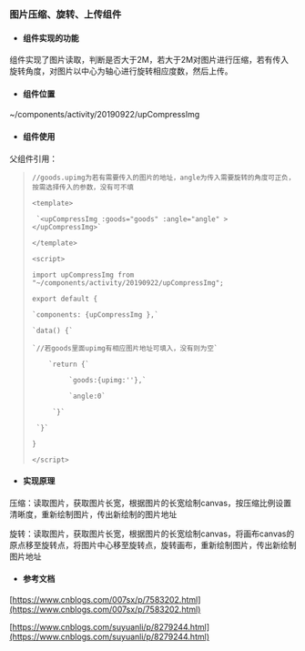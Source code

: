### 图片压缩、旋转、上传组件

* #### 组件实现的功能

组件实现了图片读取，判断是否大于2M，若大于2M对图片进行压缩，若有传入旋转角度，对图片以中心为轴心进行旋转相应度数，然后上传。

* #### 组件位置

~/components/activity/20190922/upCompressImg

* #### 组件使用

父组件引用：

> `//goods.upimg为若有需要传入的图片的地址，angle为传入需要旋转的角度可正负，按需选择传入的参数，没有可不填`
>
> `<template>`
>
>      `<upCompressImg :goods="goods" :angle="angle" ></upCompressImg>`
>
> `</template>`
>
> `<script>`
>
> `import upCompressImg from "~/components/activity/20190922/upCompressImg";`
>
> `export default {`
>
>     `components: {upCompressImg },`
>
>     `data() {`
>
>     `//若goods里面upimg有相应图片地址可填入，没有则为空`
>
>         `return {`
>
>              `goods:{upimg:''},`
>
>              `angle:0`
>
>          `}`
>
>      `}`
>
> `}`
>
> `</script>`

* #### 实现原理

压缩：读取图片，获取图片长宽，根据图片的长宽绘制canvas，按压缩比例设置清晰度，重新绘制图片，传出新绘制的图片地址

旋转：读取图片，获取图片长宽，根据图片的长宽绘制canvas，将画布canvas的原点移至旋转点，将图片中心移至旋转点，旋转画布，重新绘制图片，传出新绘制图片地址

* #### 参考文档

[https://www.cnblogs.com/007sx/p/7583202.html](https://www.cnblogs.com/007sx/p/7583202.html)

[https://www.cnblogs.com/suyuanli/p/8279244.html](https://www.cnblogs.com/suyuanli/p/8279244.html)

#### 




